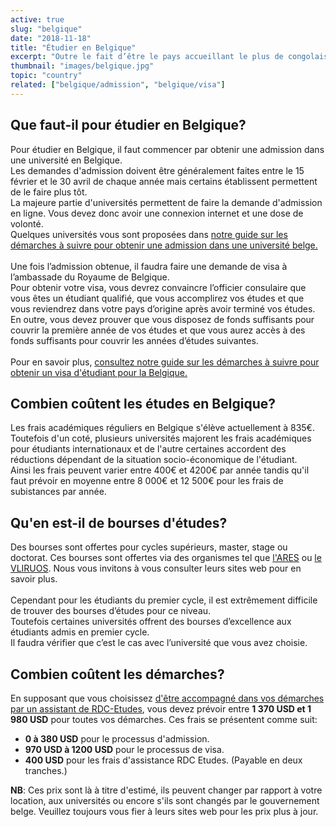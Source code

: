 ```yaml
---
active: true
slug: "belgique"
date: "2018-11-18"
title: "Étudier en Belgique"
excerpt: "Outre le fait d’être le pays accueillant le plus de congolais dans le monde, la Belgique offre un enseignement de qualité qui possède plusieurs ressemblances avec le système congolais. Étudier en Belgique vous permettra d’élargir vos horizons et augmenter vos chances pour un très bon emploi dans le futur et ce  à un coût très raisonnable."
thumbnail: "images/belgique.jpg"
topic: "country"
related: ["belgique/admission", "belgique/visa"]
---
```


## Que faut-il pour étudier en Belgique?

Pour étudier en Belgique, il faut commencer par obtenir une admission dans une université en Belgique.\
Les demandes d'admission doivent être généralement faites entre le 15 février et le 30 avril de chaque année mais certains établissent permettent de le faire plus tôt.\
La majeure partie d'universités permettent de faire la demande d'admission en ligne. Vous devez donc avoir une connexion internet et une dose de volonté.\
Quelques universités vous sont proposées dans [notre guide sur les démarches à suivre pour obtenir une admission dans une université belge.](/guides/belgique/admission)
\
\
Une fois l’admission obtenue, il faudra faire une demande de visa à l’ambassade du Royaume de Belgique.\
Pour obtenir votre visa, vous devrez convaincre l’officier consulaire que vous êtes un étudiant qualifié, que vous accomplirez vos études et que vous reviendrez dans votre pays d’origine après avoir terminé vos études.\
En outre, vous devez prouver que vous disposez de fonds suffisants pour couvrir la première année de vos études et que vous aurez accès à des fonds suffisants pour couvrir les années d’études suivantes.
\
\
Pour en savoir plus, [consultez notre guide sur les démarches à suivre pour obtenir un visa d'étudiant pour la Belgique.](/guides/belgique/visa)

## Combien coûtent les études en Belgique?

Les frais académiques réguliers en Belgique s'élève actuellement à 835€.\
Toutefois d'un coté, plusieurs universités majorent les frais académiques pour étudiants internationaux et de l'autre certaines accordent des réductions dépendant de la situation socio-économique de l'étudiant.\
Ainsi les frais peuvent varier entre 400€ et 4200€ par année tandis qu'il faut prévoir en moyenne entre 8 000€ et 12 500€ pour les frais de subistances par année.

## Qu'en est-il de bourses d'études?

Des bourses sont offertes pour cycles supérieurs, master, stage ou doctorat. Ces bourses sont offertes via des organismes tel que <a href="https://www.ares-ac.be/en/cooperation-au-developpement/scholarships/masters-and-training-programmes-in-belgium" target="_blank" rel="nofollow noopener">l'ARES</a> ou <a href="https://www.vliruos.be/en/scholarships/6" target="_blank" rel="nofollow noopener">le VLIRUOS</a>.
Nous vous invitons à vous consulter leurs sites web pour en savoir plus.
\
\
Cependant pour les étudiants du premier cycle, il est extrêmement difficile de trouver des bourses d’études pour ce niveau.\
Toutefois certaines universités offrent des bourses d’excellence aux étudiants admis en premier cycle.\
Il faudra vérifier que c’est le cas avec l’université que vous avez choisie.

## Combien coûtent les démarches?

En supposant que vous choisissez [d'être accompagné dans vos démarches par un assistant de RDC-Etudes](/accompagnement), vous devez prévoir entre **1 370 USD et 1 980 USD** pour toutes vos démarches.
Ces frais se présentent comme suit:

* **0 à 380 USD** pour le processus d'admission.
* **970 USD à 1200 USD** pour le processus de visa.
* **400 USD** pour les frais d'assistance RDC Etudes. (Payable en deux tranches.)

**NB**: Ces prix sont là à titre d'estimé, ils peuvent changer par rapport à votre location, aux universités ou encore s'ils sont changés par le gouvernement belge. Veuillez toujours vous fier à leurs sites web pour les prix plus à jour.
